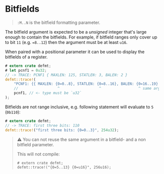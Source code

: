 # Bitfields

> `:M..N` is the bitfield formatting parameter.

The bitfield argument is expected to be a *unsigned* integer that's large enough to contain the bitfields.
For example, if bitfield ranges only cover up to bit `11` (e.g. `=8..12`) then the argument must be at least `u16`.

When paired with a positional parameter it can be used to display the bitfields of a register.
``` rust
# extern crate defmt;
# let pcnf1 = 0u32;
// -> TRACE: PCNF1 { MAXLEN: 125, STATLEN: 3, BALEN: 2 }
defmt::trace!(
    "PCNF1: {{ MAXLEN: {0=0..8}, STATLEN: {0=8..16}, BALEN: {0=16..19} }}",
    //                  ^                  ^                 ^ same argument
    pcnf1, // <- type must be `u32`
);
```

Bitfields are not range inclusive, e.g. following statement will evaluate to `5` (`0b110`):
``` rust
# extern crate defmt;
// -> TRACE: first three bits: 110
defmt::trace!("first three bits: {0=0..3}", 254u32);
```

> ⚠️ You can not reuse the same argument in a bitfield- and a non bitfield parameter.
> 
> This will not compile:
> ``` rust,compile_fail
> # extern crate defmt;
> defmt::trace!("{0=5..13} {0=u16}", 256u16);
> ```
